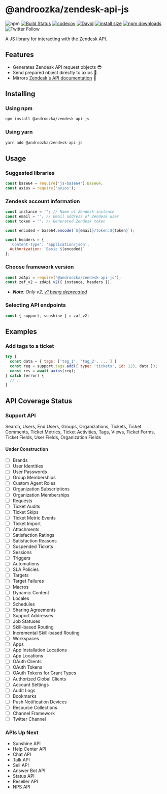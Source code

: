 # @androozka/zendesk-api-js

![npm](https://img.shields.io/npm/v/@androozka/zendesk-api-js)
[![Build Status](https://travis-ci.com/androozka/zendesk-api-js.svg?branch=master)](https://travis-ci.com/androozka/zendesk-api-js)
[![codecov](https://codecov.io/gh/androozka/zendesk-api-js/branch/master/graph/badge.svg)](https://codecov.io/gh/androozka/zendesk-api-js)
[![David](https://img.shields.io/david/androozka/zendesk-api-js)](https://david-dm.org/androozka/zendesk-api-js)
[![install size](https://packagephobia.now.sh/badge?p=@androozka/zendesk-api-js)](https://packagephobia.now.sh/result?p=@androozka/zendesk-api-js)
[![npm downloads](https://img.shields.io/npm/dt/@androozka/zendesk-api-js)](http://npm-stat.com/charts.html?package=@androozka/zendesk-api-js)
![Twitter Follow](https://img.shields.io/twitter/follow/androozka?label=Follow&style=social)

A JS library for interacting with the Zendesk API.

## Features

- Generates Zendesk API request objects 😎
- Send prepared object directly to axios 🤯
- Mirrors [Zendesk's API documentation](https://developer.zendesk.com/rest_api/docs/zendesk-apis/resources) 👀

## Installing

### Using npm

```bash
npm install @androozka/zendesk-api-js
```

### Using yarn

```bash
yarn add @androozka/zendesk-api-js
```

## Usage

### Suggested libraries

```javascript
const base64 = require('js-base64').Base64;
const axios = require('axios');
```

### Zendesk account information

```javascript
const instance = ''; // Name of Zendesk instance
const email = ''; // Email address of Zendesk user
const token = ''; // Generated Zendesk token

const encoded = base64.encode(`${email}/token:${token}`);

const headers = {
  'Content-Type': 'application/json',
  Authorization: `Basic ${encoded}`
};
```

### Choose framework version

```javascript
const zdApi = require('@androozka/zendesk-api-js');
const zaf_v2 = zdApi.v2({ instance, headers });
```

- _**Note**: Only v2, [v1 being deprecated](https://support.zendesk.com/hc/en-us/articles/360002106888-Removal-of-Zendesk-Apps-framework-v1)_

### Selecting API endpoints

```javascript
const { support, sunshine } = zaf_v2;
```

## Examples

### Add tags to a ticket

```javascript
try {
  const data = { tags: ['tag_1', 'tag_2', ... ] }
  const req = support.tags.add({ type: 'tickets', id: 123, data });
  const res = await axios(req);
} catch (error) {
  // ...
}
```

## API Coverage Status

### Support API

Search, Users, End Users, Groups, Organizations, Tickets, Ticket Comments, Ticket Metrics, Ticket Activities, Tags, Views, Ticket Forms, Ticket Fields, User Fields, Organization Fields

#### Under Construction

- [ ] Brands
- [ ] User Identities
- [ ] User Passwords
- [ ] Group Memberships
- [ ] Custom Agent Roles
- [ ] Organization Subscriptions
- [ ] Organization Memberships
- [ ] Requests
- [ ] Ticket Audits
- [ ] Ticket Skips
- [ ] Ticket Metric Events
- [ ] Ticket Import
- [ ] Attachments
- [ ] Satisfaction Ratings
- [ ] Satisfaction Reasons
- [ ] Suspended Tickets
- [ ] Sessions
- [ ] Triggers
- [ ] Automations
- [ ] SLA Policies
- [ ] Targets
- [ ] Target Failures
- [ ] Macros
- [ ] Dynamic Content
- [ ] Locales
- [ ] Schedules
- [ ] Sharing Agreements
- [ ] Support Addresses
- [ ] Job Statuses
- [ ] Skill-based Routing
- [ ] Incremental Skill-based Routing
- [ ] Workspaces
- [ ] Apps
- [ ] App Installation Locations
- [ ] App Locations
- [ ] OAuth Clients
- [ ] OAuth Tokens
- [ ] OAuth Tokens for Grant Types
- [ ] Authorized Global Clients
- [ ] Account Settings
- [ ] Audit Logs
- [ ] Bookmarks
- [ ] Push Notification Devices
- [ ] Resource Collections
- [ ] Channel Framework
- [ ] Twitter Channel

### APIs Up Next

- Sunshine API
- Help Center API
- Chat API
- Talk API
- Sell API
- Answer Bot API
- Status API
- Reseller API
- NPS API
